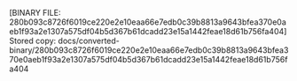 [BINARY FILE: 280b093c8726f6019ce220e2e10eaa66e7edb0c39b8813a9643bfea370e0aeb1f93a2e1307a575df04b5d367b61dcadd23e15a1442feae18d61b756fa404]
Stored copy: docs/converted-binary/280b093c8726f6019ce220e2e10eaa66e7edb0c39b8813a9643bfea370e0aeb1f93a2e1307a575df04b5d367b61dcadd23e15a1442feae18d61b756fa404

